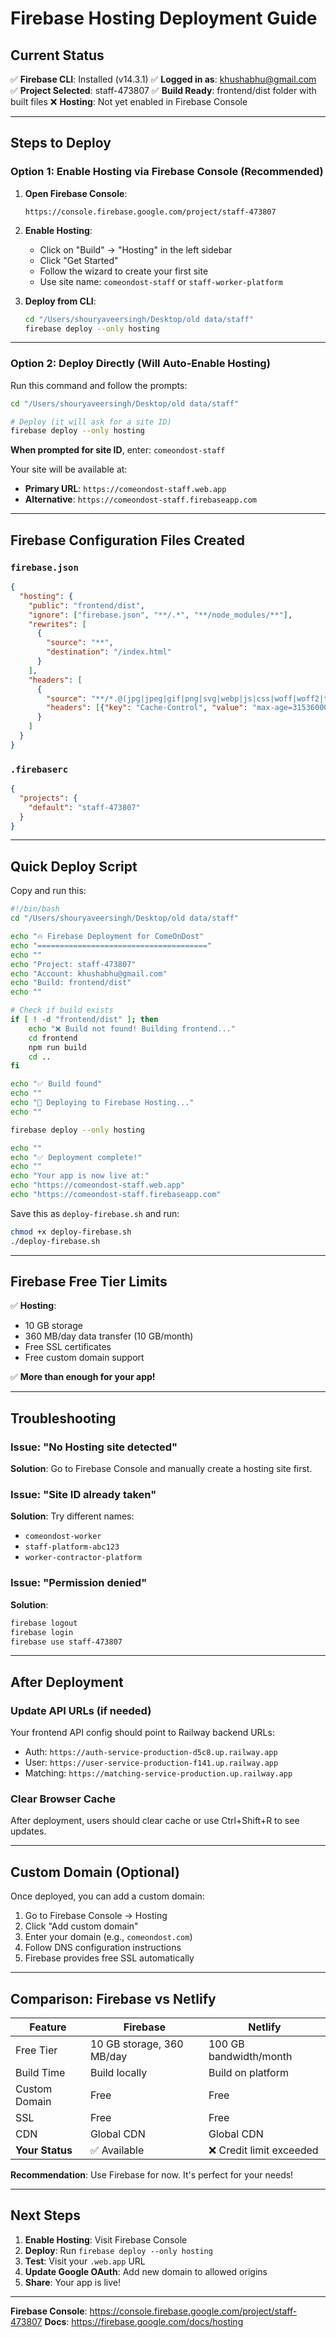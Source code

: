 # Firebase Hosting Deployment Guide

## Current Status

✅ **Firebase CLI**: Installed (v14.3.1)
✅ **Logged in as**: khushabhu@gmail.com
✅ **Project Selected**: staff-473807
✅ **Build Ready**: frontend/dist folder with built files
❌ **Hosting**: Not yet enabled in Firebase Console

---

## Steps to Deploy

### Option 1: Enable Hosting via Firebase Console (Recommended)

1. **Open Firebase Console**:
   ```
   https://console.firebase.google.com/project/staff-473807
   ```

2. **Enable Hosting**:
   - Click on "Build" → "Hosting" in the left sidebar
   - Click "Get Started"
   - Follow the wizard to create your first site
   - Use site name: `comeondost-staff` or `staff-worker-platform`

3. **Deploy from CLI**:
   ```bash
   cd "/Users/shouryaveersingh/Desktop/old data/staff"
   firebase deploy --only hosting
   ```

---

### Option 2: Deploy Directly (Will Auto-Enable Hosting)

Run this command and follow the prompts:

```bash
cd "/Users/shouryaveersingh/Desktop/old data/staff"

# Deploy (it will ask for a site ID)
firebase deploy --only hosting
```

**When prompted for site ID**, enter: `comeondost-staff`

Your site will be available at:
- **Primary URL**: `https://comeondost-staff.web.app`
- **Alternative**: `https://comeondost-staff.firebaseapp.com`

---

## Firebase Configuration Files Created

### `firebase.json`
```json
{
  "hosting": {
    "public": "frontend/dist",
    "ignore": ["firebase.json", "**/.*", "**/node_modules/**"],
    "rewrites": [
      {
        "source": "**",
        "destination": "/index.html"
      }
    ],
    "headers": [
      {
        "source": "**/*.@(jpg|jpeg|gif|png|svg|webp|js|css|woff|woff2|ttf|eot)",
        "headers": [{"key": "Cache-Control", "value": "max-age=31536000"}]
      }
    ]
  }
}
```

### `.firebaserc`
```json
{
  "projects": {
    "default": "staff-473807"
  }
}
```

---

## Quick Deploy Script

Copy and run this:

```bash
#!/bin/bash
cd "/Users/shouryaveersingh/Desktop/old data/staff"

echo "🔥 Firebase Deployment for ComeOnDost"
echo "======================================"
echo ""
echo "Project: staff-473807"
echo "Account: khushabhu@gmail.com"
echo "Build: frontend/dist"
echo ""

# Check if build exists
if [ ! -d "frontend/dist" ]; then
    echo "❌ Build not found! Building frontend..."
    cd frontend
    npm run build
    cd ..
fi

echo "✅ Build found"
echo ""
echo "🚀 Deploying to Firebase Hosting..."
echo ""

firebase deploy --only hosting

echo ""
echo "✅ Deployment complete!"
echo ""
echo "Your app is now live at:"
echo "https://comeondost-staff.web.app"
echo "https://comeondost-staff.firebaseapp.com"
```

Save this as `deploy-firebase.sh` and run:
```bash
chmod +x deploy-firebase.sh
./deploy-firebase.sh
```

---

## Firebase Free Tier Limits

✅ **Hosting**:
- 10 GB storage
- 360 MB/day data transfer (10 GB/month)
- Free SSL certificates
- Free custom domain support

✅ **More than enough for your app!**

---

## Troubleshooting

### Issue: "No Hosting site detected"
**Solution**: Go to Firebase Console and manually create a hosting site first.

### Issue: "Site ID already taken"
**Solution**: Try different names:
- `comeondost-worker`
- `staff-platform-abc123`
- `worker-contractor-platform`

### Issue: "Permission denied"
**Solution**: 
```bash
firebase logout
firebase login
firebase use staff-473807
```

---

## After Deployment

### Update API URLs (if needed)
Your frontend API config should point to Railway backend URLs:
- Auth: `https://auth-service-production-d5c8.up.railway.app`
- User: `https://user-service-production-f141.up.railway.app`
- Matching: `https://matching-service-production.up.railway.app`

### Clear Browser Cache
After deployment, users should clear cache or use Ctrl+Shift+R to see updates.

---

## Custom Domain (Optional)

Once deployed, you can add a custom domain:

1. Go to Firebase Console → Hosting
2. Click "Add custom domain"
3. Enter your domain (e.g., `comeondost.com`)
4. Follow DNS configuration instructions
5. Firebase provides free SSL automatically

---

## Comparison: Firebase vs Netlify

| Feature | Firebase | Netlify |
|---------|----------|---------|
| Free Tier | 10 GB storage, 360 MB/day | 100 GB bandwidth/month |
| Build Time | Build locally | Build on platform |
| Custom Domain | Free | Free |
| SSL | Free | Free |
| CDN | Global CDN | Global CDN |
| **Your Status** | ✅ Available | ❌ Credit limit exceeded |

**Recommendation**: Use Firebase for now. It's perfect for your needs!

---

## Next Steps

1. **Enable Hosting**: Visit Firebase Console
2. **Deploy**: Run `firebase deploy --only hosting`
3. **Test**: Visit your `.web.app` URL
4. **Update Google OAuth**: Add new domain to allowed origins
5. **Share**: Your app is live!

---

**Firebase Console**: https://console.firebase.google.com/project/staff-473807
**Docs**: https://firebase.google.com/docs/hosting
